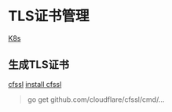 # TLS证书管理

[K8s](https://kubernetes.io/zh/docs/tasks/tls/managing-tls-in-a-cluster/)

## 生成TLS证书

[cfssl](https://github.com/cloudflare/cfssl)
[install cfssl](https://github.com/cloudflare/cfssl#installationl)

> go get github.com/cloudflare/cfssl/cmd/...
